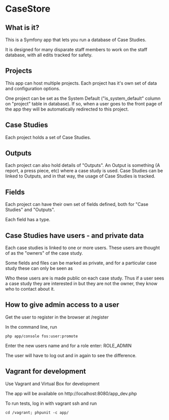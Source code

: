 # CaseStore



## What is it?

This is a Symfony app that lets you run a database of Case Studies.

It is designed for many disparate staff members to work on the staff database, with all edits tracked for safety.

## Projects

This app can host multiple projects. Each project has it's own set of data and configuration options.

One project can be set as the System Default ("is_system_default" column on "project" table in database). If so, when a user goes to the front page of the app they will be automatically redirected to this project.

## Case Studies

Each project holds a set of Case Studies.

## Outputs

Each project can also hold details of "Outputs". An Output is something (A report, a press piece, etc) where a case study is used. Case Studies can be linked to Outputs, and in that way, the usage of Case Studies is tracked.

## Fields

Each project can have their own set of fields defined, both for "Case Studies" and "Outputs".

Each field has a type.

## Case Studies have users - and private data

Each case studies is linked to one or more users. These users are thought of as the "owners" of the case study.

Some fields and files can be marked as private, and for a particular case study these can only be seen as

Who these users are is made public on each case study. Thus if a user sees a case study they are interested in but they are not the owner, they know who to contact about it.

## How to give admin access to a user

Get the user to register in the browser at /register

In the command line, run

    php app/console fos:user:promote

Enter the new users name and for a role enter: ROLE_ADMIN

The user will have to log out and in again to see the difference.

## Vagrant for development

Use Vagrant and Virtual Box for development

The app will be available on http://localhost:8080/app_dev.php

To run tests, log in with vagrant ssh and run

```
cd /vagrant; phpunit -c app/
```

